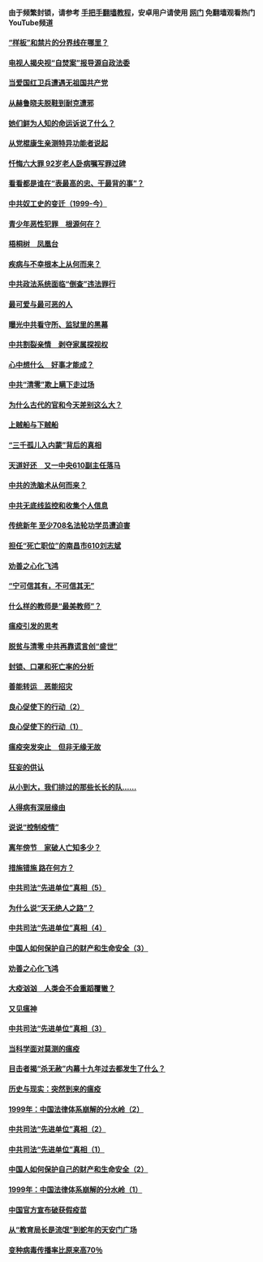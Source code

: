 #### 由于频繁封锁，请参考 [手把手翻墙教程](https://github.com/gfw-breaker/guides/wiki/)，安卓用户请使用 [网门](https://github.com/gfw-breaker/nogfw/blob/master/dl.md?t=04071001) 免翻墙观看热门YouTube频道 

#### [“样板”和禁片的分界线在哪里？](../pages/19/422704.md?t=04071001) 

#### [电视人揭央视“自焚案”报导源自政法委](../pages/19/422770.md?t=04071001) 

#### [当爱国红卫兵遭遇无祖国共产党](../pages/19/422848.md?t=04071001) 

#### [从赫鲁晓夫脱鞋到耐克遭邪](../pages/19/422826.md?t=04071001) 

#### [她们鲜为人知的命运诉说了什么？](../pages/19/422754.md?t=04071001) 

#### [从党棍康生亲测特异功能者说起](../pages/19/422657.md?t=04071001) 

#### [忏悔六大罪 92岁老人卧病嘱写罪过碑](../pages/19/422750.md?t=04071001) 

#### [看看都是谁在“表最高的忠、干最背的事”？](../pages/19/422703.md?t=04071001) 

#### [中共奴工史的变迁（1999-今）](../pages/19/422656.md?t=04071001) 

#### [青少年恶性犯罪　根源何在？](../pages/19/422449.md?t=04071001) 

#### [梧桐树　凤凰台](../pages/19/422442.md?t=04071001) 

#### [疾病与不幸根本上从何而来？](../pages/19/422438.md?t=04071001) 

#### [中共政法系统面临“倒查”违法罪行](../pages/19/422497.md?t=04071001) 

#### [最可爱与最可恶的人](../pages/19/422448.md?t=04071001) 

#### [曝光中共看守所、监狱里的黑幕](../pages/19/422390.md?t=04071001) 

#### [中共割裂亲情　剥夺家属探视权](../pages/19/422364.md?t=04071001) 

#### [心中想什么　好事才能成？](../pages/19/422318.md?t=04071001) 

#### [中共“清零”欺上瞒下走过场](../pages/19/422306.md?t=04071001) 

#### [为什么古代的官和今天差别这么大？](../pages/19/422228.md?t=04071001) 

#### [上贼船与下贼船](../pages/19/422276.md?t=04071001) 

#### [“三千孤儿入内蒙”背后的真相](../pages/19/422229.md?t=04071001) 

#### [天道好还　又一中央610副主任落马](../pages/19/422155.md?t=04071001) 

#### [中共的洗脑术从何而来？](../pages/19/422154.md?t=04071001) 

#### [中共无底线监控和收集个人信息](../pages/19/422039.md?t=04071001) 

#### [传统新年 至少708名法轮功学员遭迫害](../pages/19/421946.md?t=04071001) 

#### [担任“死亡职位”的南昌市610刘志斌](../pages/19/421957.md?t=04071001) 

#### [劝善之心化飞鸿](../pages/19/421164.md?t=04071001) 

#### [“宁可信其有，不可信其无”](../pages/19/421691.md?t=04071001) 

#### [什么样的教师是“最美教师”？](../pages/19/421755.md?t=04071001) 

#### [瘟疫引发的思考](../pages/19/421594.md?t=04071001) 

#### [脱贫与清零 中共再靠谎言创“盛世”](../pages/19/421590.md?t=04071001) 

#### [封锁、口罩和死亡率的分析](../pages/19/421495.md?t=04071001) 

#### [善能转运　恶能招灾](../pages/19/421334.md?t=04071001) 

#### [良心促使下的行动（2）](../pages/19/421361.md?t=04071001) 

#### [良心促使下的行动（1）](../pages/19/421302.md?t=04071001) 

#### [瘟疫突发突止　但非无缘无故](../pages/19/421281.md?t=04071001) 

#### [狂妄的供认](../pages/19/421199.md?t=04071001) 

#### [从小到大，我们排过的那些长长的队……](../pages/19/421243.md?t=04071001) 

#### [人得病有深层缘由](../pages/19/420864.md?t=04071001) 

#### [说说“控制疫情”](../pages/19/420831.md?t=04071001) 

#### [离年傍节　家破人亡知多少？](../pages/19/420563.md?t=04071001) 

#### [措施错施  路在何方？](../pages/19/420076.md?t=04071001) 

#### [中共司法“先进单位”真相（5）](../pages/19/419453.md?t=04071001) 

#### [为什么说“天无绝人之路”？](../pages/19/419618.md?t=04071001) 

#### [中共司法“先进单位”真相（4）](../pages/19/419452.md?t=04071001) 

#### [中国人如何保护自己的财产和生命安全（3）](../pages/19/419405.md?t=04071001) 

#### [劝善之心化飞鸿](../pages/19/418758.md?t=04071001) 

#### [大疫汹汹　人类会不会重蹈覆辙？](../pages/19/419691.md?t=04071001) 

#### [又见瘟神](../pages/19/419225.md?t=04071001) 

#### [中共司法“先进单位”真相（3）](../pages/19/419451.md?t=04071001) 

#### [当科学面对莫测的瘟疫](../pages/19/419625.md?t=04071001) 

#### [目击者揭“杀无赦”内幕十九年过去都发生了什么？](../pages/19/419617.md?t=04071001) 

#### [历史与现实：突然到来的瘟疫](../pages/19/419619.md?t=04071001) 

#### [1999年：中国法律体系崩解的分水岭（2）](../pages/19/419455.md?t=04071001) 

#### [中共司法“先进单位”真相（2）](../pages/19/419450.md?t=04071001) 

#### [中共司法“先进单位”真相（1）](../pages/19/419449.md?t=04071001) 

#### [中国人如何保护自己的财产和生命安全（2）](../pages/19/419404.md?t=04071001) 

#### [1999年：中国法律体系崩解的分水岭（1）](../pages/19/419454.md?t=04071001) 

#### [中国官方宣布破获假疫苗](../pages/19/419504.md?t=04071001) 

#### [从“教育局长是流氓”到蛇年的天安门广场](../pages/19/419470.md?t=04071001) 

#### [变种病毒传播率比原来高70％](../pages/19/419456.md?t=04071001) 

